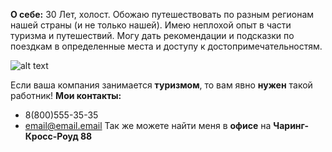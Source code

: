 **О себе:**
30 Лет, холост. Обожаю путешествовать по разным регионам нашей страны (и не только нашей).
Имею неплохой опыт в части туризма и путешествий. Могу дать рекомендации и подсказки по поездкам в определенные места и доступу к достопримечательностям. 

![alt text](d64cUtVnmLQ.jpg)

Если ваша компания занимается **туризмом**, то вам явно **нужен** такой работник!
**Мои контакты:**
* 8(800)555-35-35
* email@email.email
Так же можете найти меня в **офисе** на **Чаринг-Кросс-Роуд 88**